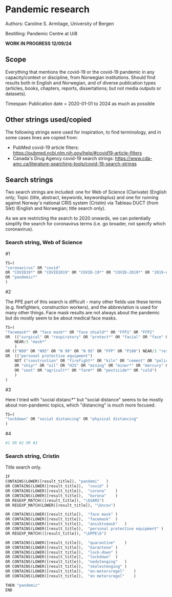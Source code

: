 # Pandemic research

Authors: Caroline S. Armitage, University of Bergen

Bestilling: Pandemic Centre at UiB

**WORK IN PROGRESS 12/09/24**

## Scope

Everything that mentions the covid-19 or the covid-19 pandemic in any capacity/context or discipline, from Norwegian institutions. Should find results both in English and Norwegian, and of diverse publication types (articles, books, chapters, reports, dissertations; but not media outputs or datasets).

Timespan: Publication date = 2020-01-01 to 2024 as much as possible

## Other strings used/copied

The following strings were used for inspiration, to find terminology, and in some cases lines are copied from:

- PubMed covid-19 article filters: https://pubmed.ncbi.nlm.nih.gov/help/#covid19-article-filters
- Canada's Drug Agency covid-19 search strings: https://www.cda-amc.ca/literature-searching-tools/covid-19-search-strings

## Search strings

Two search strings are included: one for Web of Science (Clarivate) (English only; Topic (title, abstract, keywords, keywordsplus) and one for running against Norway's national CRIS system (Cristin) via Tableau DUCT (from Sikt) (English and Norwegian; title search only).

As we are restricting the search to 2020 onwards, we can potentially simplify the search for coronavirus terms (i.e. go broader, not specify which coronavirus). 

### Search string, Web of Science

#1

```py
TS=(
"coronavirus" OR "covid"
OR "COVID19*" OR "COVID2019" OR "COVID-19*" OR "COVID-2019*" OR "2019-nCoV" OR "SARS-CoV-2019" OR "SARS-CoV-2" OR "SARS-COV2" OR "SARSCOV-2" OR "SARSCOV2" OR "SARS-CoV-19" OR "NCOV"
OR "pandemic*"
)
```

#2

The PPE part of this search is difficult - many other fields use these terms (e.g. firefighters, construction workers), and the abbreviation is used for many other things. Face mask results are not always about the pandemic but do mostly seem to be about medical face masks. 

```py
TS=(
"facemask*" OR "face mask*" OR "face shield*" OR "FFP1" OR "FFP2"
OR 	(("surgical" OR "respiratory" OR "protect*" OR "facial" OR "face" OR "N99" OR "N95" OR "N 99" OR "N 95")
	NEAR/3 "mask*"
	)
OR (("N99" OR "N95" OR "N 99" OR "N 95" OR "FFP" OR "P100") NEAR/3 "respirator*")
OR 	(("personal protective equipment")
	NOT ("construction" OR "firefight*" OR "kiln" OR "cement" OR "police" OR "recycl*" OR "radiation"
	OR "ship*" OR "oil" OR "H2S" OR "mining" OR "miner*" OR "mercury" OR "heavy metal*"
	OR "soot" OR "agricult*" OR "farm*" OR "pesticide*" OR "cold")
	)
)
```

#3

Here I tried with "social distanc*" but "social distance" seems to be mostly about non-pandemic topics, which "distancing" is much more focused. 

```py
TS=(
"lockdown" OR "social distancing" OR "physical distancing"
)
```

#4
```py
#1 OR #2 OR #3
```

### Search string, Cristin

Title search only.

```py
IF 
CONTAINS(LOWER([result_title]),	"pandemi"	)
OR CONTAINS(LOWER([result_title]),	"covid"	)
OR CONTAINS(LOWER([result_title]),	"corona"	)
OR CONTAINS(LOWER([result_title]),	"korona"	)
OR REGEXP_MATCH(([result_title]), "\bSARS")
OR REGEXP_MATCH(LOWER([result_title]), "\bncov")

OR CONTAINS(LOWER([result_title]),	"face mask"	)
OR CONTAINS(LOWER([result_title]),	"facemask"	)
OR CONTAINS(LOWER([result_title]),	"ansiktsmask"	)
OR CONTAINS(LOWER([result_title]),	"personal protective equipment"	)
OR REGEXP_MATCH(([result_title]), "\bPPE\b")

OR CONTAINS(LOWER([result_title]),	"quarantine"	)
OR CONTAINS(LOWER([result_title]),	"karantene"	)
OR CONTAINS(LOWER([result_title]),	"lock-down"	)
OR CONTAINS(LOWER([result_title]),	"lockdown"	)
OR CONTAINS(LOWER([result_title]),	"nedstenging"	)
OR CONTAINS(LOWER([result_title]),	"skolestenging"	)
OR CONTAINS(LOWER([result_title]),	"en-metersregel"	)
OR CONTAINS(LOWER([result_title]),	"en metersregel"	)

THEN "pandemic"
END
```
